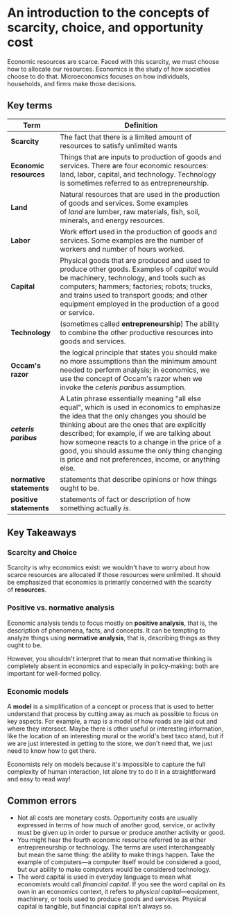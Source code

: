 # An introduction to the concepts of scarcity, choice, and opportunity cost

Economic resources are scarce. Faced with this scarcity, we must choose how to allocate our resources. Economics is the study of how societies choose to do that. Microeconomics focuses on how individuals, households, and firms make those decisions.

## Key terms

| Term                     | Definition                                                                                                                                                                                                                                                                                                                                                                                         |
| ------------------------ | -------------------------------------------------------------------------------------------------------------------------------------------------------------------------------------------------------------------------------------------------------------------------------------------------------------------------------------------------------------------------------------------------- |
| **Scarcity**             | The fact that there is a limited amount of resources to satisfy unlimited wants                                                                                                                                                                                                                                                                                                                    |
| **Economic resources**   | Things that are inputs to production of goods and services. There are four economic resources: land, labor, capital, and technology. Technology is sometimes referred to as entrepreneurship.                                                                                                                                                                                                      |
| **Land**                 | Natural resources that are used in the production of goods and services. Some examples of _land_ are lumber, raw materials, fish, soil, minerals, and energy resources.                                                                                                                                                                                                                            |
| **Labor**                | Work effort used in the production of goods and services. Some examples are the number of workers and number of hours worked.                                                                                                                                                                                                                                                                      |
| **Capital**              | Physical goods that are produced and used to produce other goods. Examples of _capital_ would be machinery, technology, and tools such as computers; hammers; factories; robots; trucks, and trains used to transport goods; and other equipment employed in the production of a good or service.                                                                                                  |
| **Technology**           | (sometimes called **entrepreneurship**) The ability to combine the other productive resources into goods and services.                                                                                                                                                                                                                                                                             |
| **Occam's razor**        | the logical principle that states you should make no more assumptions than the minimum amount needed to perform analysis; in economics, we use the concept of Occam's razor when we invoke the _ceteris paribus_ assumption.                                                                                                                                                                       |
| _**ceteris paribus**_    | A Latin phrase essentially meaning "all else equal", which is used in economics to emphasize the idea that the only changes you should be thinking about are the ones that are explicitly described; for example, if we are talking about how someone reacts to a change in the price of a good, you should assume the only thing changing is price and not preferences, income, or anything else. |
| **normative statements** | statements that describe opinions or how things ought to be.                                                                                                                                                                                                                                                                                                                                       |
| **positive statements**  | statements of fact or description of how something actually _is_.                                                                                                                                                                                                                                                                                                                                  |

## Key Takeaways

### Scarcity and Choice

Scarcity is why economics exist: we wouldn't have to worry about how scarce resources are allocated if those resources were unlimited. It should be emphasized that economics is primarily concerned with the scarcity of **resources**.

### Positive vs. normative analysis

Economic analysis tends to focus mostly on **positive analysis**, that is, the description of phenomena, facts, and concepts. It can be tempting to analyze things using **normative analysis**, that is, describing things as they ought to be.

However, you shouldn't interpret that to mean that normative thinking is completely absent in economics and especially in policy-making: both are important for well-formed policy.

### Economic models

A **model** is a simplification of a concept or process that is used to better understand that process by cutting away as much as possible to focus on key aspects. For example, a map is a model of how roads are laid out and where they intersect. Maybe there is other useful or interesting information, like the location of an interesting mural or the world's best taco stand, but if we are just interested in getting to the store, we don't need that, we just need to know how to get there.

Economists rely on models because it's impossible to capture the full complexity of human interaction, let alone try to do it in a straightforward and easy to read way!

## Common errors

- Not all costs are monetary costs. Opportunity costs are usually expressed in terms of how much of another good, service, or activity must be given up in order to pursue or produce another activity or good.
- You might hear the fourth economic resource referred to as either entrepreneurship or technology. The terms are used interchangeably but mean the same thing: the ability to make things happen. Take the example of computers—a computer itself would be considered a good, but our ability to make computers would be considered technology.
- The word capital is used in everyday language to mean what economists would call _financial capital_. If you see the word capital on its own in an economics context, it refers to _physical capital_—equipment, machinery, or tools used to produce goods and services. Physical capital is tangible, but financial capital isn't always so.